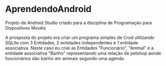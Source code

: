 # AprendendoAndroid
Projeto de Android Studio criado para a disciplina de Programação para Dispositivos Movéis

A prosposta do projeto era criar um programa simples de Crud utilizando SQLite com 3 Entidades, 2 
entidades independentes e 1 entidade associativa. 
Neste caso eu criei as Entidades "Funcionário", "Animal" e a entidade associativa "Banho" 
representando uma relação de petshop aonde funcionários dão banho em animais segundo uma agenda.
